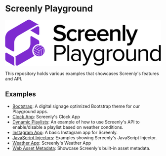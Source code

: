 # Screenly Playground

![Playground Logo](/images/playground.png)

This repository holds various examples that showcases Screenly's features and API.

## Examples

* [Bootstrap](https://github.com/Screenly/playground/tree/master/bootstrap/): A digital signage optimized Bootstrap theme for our Playground apps.
* [Clock App](https://github.com/Screenly/clock-app): Screenly's Clock App
* [Dynamic Playlists](https://github.com/Screenly/playground/tree/master/dynamic-playlists/): An example of how to use Screenly's API to enable/disable a playlist based on weather conditions.
* [Instagram App](https://github.com/Screenly/playground/tree/master/instagram/): A basic Instagram app for Screenly.
* [JavaScript Injectors](https://github.com/Screenly/playground/tree/master/javascript-injectors/): Examples showing Screenly's JavaScript Injector.
* [Weather App](https://github.com/Screenly/weather-app): Screenly's Weather App
* [Web Asset Metadata](https://github.com/Screenly/playground/tree/master/asset-metadata/): Showcase Screenly's built-in asset metadata.
